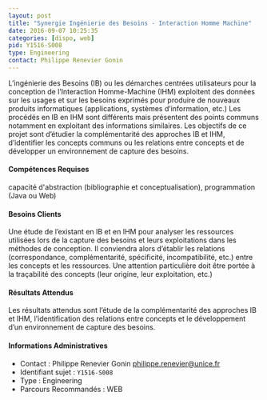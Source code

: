 ```yaml
---
layout: post
title: "Synergie Ingénierie des Besoins - Interaction Homme Machine"
date: 2016-09-07 10:25:35
categories: [dispo, web]
pid: Y1516-S008
type: Engineering
contact: Philippe Renevier Gonin
---
```

       
L’ingénierie des Besoins (IB) ou les démarches centrées utilisateurs pour la conception de l’Interaction Homme-Machine (IHM) exploitent des données sur les usages et sur les besoins exprimés pour produire de nouveaux produits informatiques (applications, systèmes d’information, etc.)
Les procédés en IB en IHM sont différents mais présentent des points communs notamment en exploitant des informations similaires. 
Les objectifs de ce projet sont d’étudier la complémentarité des approches IB et IHM, d’identifier les concepts communs ou les relations entre concepts et de développer un environnement de capture des besoins.

#### Compétences Requises
capacité d'abstraction (bibliographie et conceptualisation), programmation (Java ou Web)


#### Besoins Clients
Une étude de l’existant en IB et en IHM pour analyser les ressources utilisées lors de la capture des besoins et leurs exploitations dans les méthodes de conception. Il conviendra alors d’établir les relations (correspondance, complémentarité, spécificité, incompatibilité, etc.) entre les concepts et les ressources. Une attention particulière doit être portée à la traçabilité des concepts (leur origine, leur exploitation, etc.)

#### Résultats Attendus
Les résultats attendus sont l’étude de la complémentarité des approches IB et IHM, l’identification des relations entre concepts et le développement d’un environnement de capture des besoins.
     

#### Informations Administratives
  * Contact : Philippe Renevier Gonin <philippe.renevier@unice.fr>
  * Identifiant sujet : `Y1516-S008`
  * Type : Engineering
  * Parcours Recommandés : WEB
     